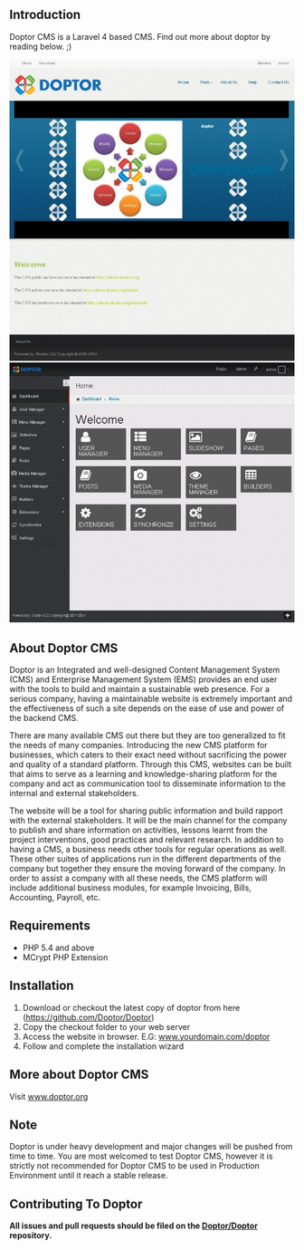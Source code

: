 Introduction
--------------
Doptor CMS is a Laravel 4 based CMS. Find out more about doptor by reading below. ;)

<img src="https://github.com/Doptor/Doptor/blob/master/screenshots/doptor_frontend.jpg" />
<img src="https://github.com/Doptor/Doptor/blob/master/screenshots/doptor_backend.jpg" />

About Doptor CMS
-----------------
Doptor is an Integrated and well-designed Content Management System (CMS) and Enterprise Management System (EMS) provides an end user with the tools to build and maintain a sustainable web presence. For a serious company, having a maintainable website is extremely important and the effectiveness of such a site depends on the ease of use and power of the backend CMS. 

There are many available CMS out there but they are too generalized to fit the needs of many companies. Introducing the new CMS platform for businesses, which caters to their exact need without sacrificing the power and quality of a standard platform. Through this CMS, websites can be built that aims to serve as a learning and knowledge-sharing platform for the company and act as communication tool to disseminate information to the internal and external stakeholders. 

The website will be a tool for sharing public information and build rapport with the external stakeholders. It will be the main channel for the company to publish and share information on activities, lessons learnt from the project interventions, good practices and relevant research. In addition to having a CMS, a business needs other tools for regular operations as well. These other suites of applications run in the different departments of the company but together they ensure the moving forward of the company. In order to assist a company with all these needs, the CMS platform will include additional business modules, for example Invoicing, Bills, Accounting, Payroll, etc.

Requirements
--------------
- PHP 5.4 and above
- MCrypt PHP Extension

Installation
--------------
1.  Download or checkout the latest copy of doptor from here (https://github.com/Doptor/Doptor)
2. Copy the checkout folder to your web server
3. Access the website in browser. E.G: www.yourdomain.com/doptor
4. Follow and complete the installation wizard

More about Doptor CMS
--------------
Visit www.doptor.org

Note
--------------
Doptor is under heavy development and major changes will be pushed from time to time. You are most welcomed to test Doptor CMS, however it is strictly not recommended for Doptor CMS to be used in Production Environment until it reach a stable release.

Contributing To Doptor
--------------
**All issues and pull requests should be filed on the [Doptor/Doptor](https://github.com/Doptor/Doptor) repository.**
